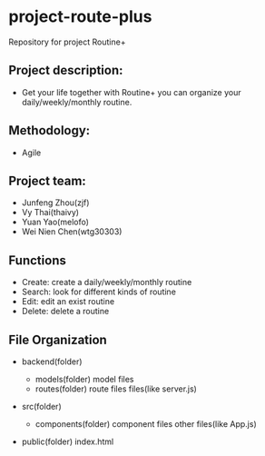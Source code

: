 # project-route-plus
Repository for project Routine+

## Project description:
* Get your life together with Routine+ you can organize your daily/weekly/monthly routine.

## Methodology: 
* Agile

## Project team:
* Junfeng Zhou(zjf)
* Vy Thai(thaivy) 
* Yuan Yao(melofo) 
* Wei Nien Chen(wtg30303)

## Functions
* Create: create a daily/weekly/monthly routine
* Search: look for different kinds of routine
* Edit: edit an exist routine
* Delete: delete a routine

## File Organization
* backend(folder)
  * models(folder)
     model files
  * routes(folder)
     route files
  files(like server.js)
  
* src(folder)
  * components(folder)
     component files
  other files(like App.js)

* public(folder)
  index.html
